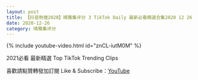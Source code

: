 ```yaml
---
layout: post
title: 【抖音熱搜2020】晴雅集评分 3 TikTok Daily 最新必看精選合集2020 12 26
date: 2020-12-26
category: 晴雅集评分
---
```


{% include youtube-video.html id="znCL-iutM0M" %}

2021必看 最新精選 Top TikTok Trending Clips

喜歡請點贊轉發加訂閱 Like & Subscribe：[YouTube](https://www.youtube.com/channel/UCAoR7VcanIPd04uEq_GIylA/videos)

